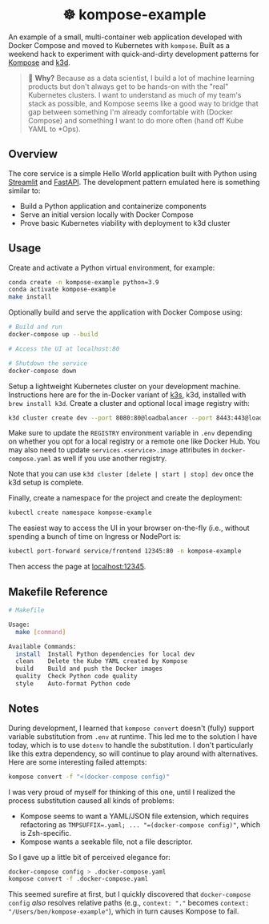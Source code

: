 <h1 align="center">
  ☸️ kompose-example
</h1>

An example of a small, multi-container web application developed with Docker
Compose and moved to Kubernetes with `kompose`. Built as a weekend hack to
experiment with quick-and-dirty development patterns for
[Kompose](https://kompose.io/) and [k3d](https://k3d.io/).

> 🤔 __Why?__ Because as a data scientist, I build a lot of machine learning
products but don't always get to be hands-on with the "real" Kubernetes
clusters. I want to understand as much of my team's stack as possible, and
Kompose seems like a good way to bridge that gap between something I'm already
comfortable with (Docker Compose) and something I want to do more often (hand
off Kube YAML to \*Ops).

## Overview

The core service is a simple Hello World application built with Python using
[Streamlit](https://streamlit.io/) and [FastAPI](https://fastapi.tiangolo.com/).
The development pattern emulated here is something similar to:

- Build a Python application and containerize components
- Serve an initial version locally with Docker Compose
- Prove basic Kubernetes viability with deployment to k3d cluster

## Usage

Create and activate a Python virtual environment, for example:

```bash
conda create -n kompose-example python=3.9
conda activate kompose-example
make install
```

Optionally build and serve the application with Docker Compose using:

```bash
# Build and run
docker-compose up --build

# Access the UI at localhost:80

# Shutdown the service
docker-compose down
```

Setup a lightweight Kubernetes cluster on your development machine.
Instructions here are for the in-Docker variant of [k3s](https://k3s.io/), k3d,
installed with `brew install k3d`. Create a cluster and optional local image
registry with:

```bash
k3d cluster create dev --port 8080:80@loadbalancer --port 8443:443@loadbalancer
```

Make sure to update the `REGISTRY` environment variable in `.env` depending on
whether you opt for a local registry or a remote one like Docker Hub. You may
also need to update `services.<service>.image` attributes in
`docker-compose.yaml` as well if you use another registry.

Note that you can use `k3d cluster [delete | start | stop] dev` once the k3d
setup is complete.

Finally, create a namespace for the project and create the deployment:

```bash
kubectl create namespace kompose-example
```

The easiest way to access the UI in your browser on-the-fly (i.e., without
spending a bunch of time on Ingress or NodePort is:

```bash
kubectl port-forward service/frontend 12345:80 -n kompose-example
```

Then access the page at <localhost:12345>.

## Makefile Reference

```bash
# Makefile

Usage:
  make [command]

Available Commands:
  install  Install Python dependencies for local dev
  clean    Delete the Kube YAML created by Kompose
  build    Build and push the Docker images
  quality  Check Python code quality
  style    Auto-format Python code
```

## Notes

During development, I learned that `kompose convert` doesn't (fully) support
variable substitution from `.env` at runtime. This led me to the solution I have
today, which is to use `dotenv` to handle the substitution. I don't
particularly like this extra dependency, so will continue to play around with
alternatives. Here are some interesting failed attempts:

```bash
kompose convert -f "<(docker-compose config)"
```

I was very proud of myself for thinking of this one, until I realized the
process substitution caused all kinds of problems:

- Kompose seems to want a YAML/JSON file extension, which requires refactoring
  as `TMPSUFFIX=.yaml; ... "=(docker-compose config)"`, which is Zsh-specific.
- Kompose wants a seekable file, not a file descriptor.

So I gave up a little bit of perceived elegance for:

```bash
docker-compose config > .docker-compose.yaml
kompose convert -f .docker-compose.yaml
```

This seemed surefire at first, but I quickly discovered that `docker-compose
config` _also_ resolves relative paths (e.g., `context: "."` becomes `context:
"/Users/ben/kompose-example"`), which in turn causes Kompose to fail.
